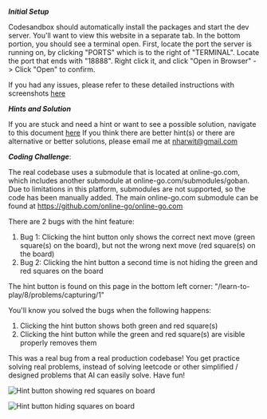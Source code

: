 ***Initial Setup***

Codesandbox should automatically install the packages and start the dev server.  You'll want to view this website in a separate tab. In the bottom portion, you should see a terminal open.  First, locate the port the server is running on, by clicking "PORTS" which is to the right of "TERMINAL". Locate the port that ends with "18888".  Right click it, and click "Open in Browser" -> Click "Open" to confirm.

If you had any issues, please refer to these detailed instructions with screenshots [here](/CodeSandbox-Instructions.md) 

***Hints and Solution***

If you are stuck and need a hint or want to see a possible solution, navigate to this document [here](/Hints-And-Solutions.md)
If you think there are better hint(s) or there are alternative or better solutions, please email me at nharwit@gmail.com

***Coding Challenge***:

The real codebase uses a submodule that is located at online-go.com, which includes another submodule at online-go.com/submodules/goban. Due to limitations in this platform, submodules are not supported, so the code has been manually added. The main online-go.com submodule can be found at https://github.com/online-go/online-go.com

There are 2 bugs with the hint feature:

1. Bug 1: Clicking the hint button only shows the correct next move (green square(s) on the board), but not the wrong next move (red square(s) on the board)
2. Bug 2: Clicking the hint button a second time is not hiding the green and red squares on the board

The hint button is found on this page in the bottom left corner: "/learn-to-play/8/problems/capturing/1"

You'll know you solved the bugs when the following happens:

1. Clicking the hint button shows both green and red square(s)
2. Clicking the hint button while the green and red square(s) are visible properly removes them

This was a real bug from a real production codebase!  You get practice solving real problems, instead of solving leetcode or other simplified / designed problems that AI can easily solve.  Have fun!  

![Hint button showing red squares on board](https://res.cloudinary.com/dxq77puhi/image/upload/v1749016613/Hint_bug_screenshot_1_11xdev_kfntqf.png)

![Hint button hiding squares on board](https://res.cloudinary.com/dxq77puhi/image/upload/v1749016615/Hint_bug_screenshot_2_11xdev_tbasui.png)